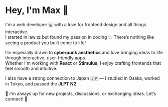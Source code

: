 # Hey, I'm Max 👋

I'm a web developer 💻 with a love for frontend design and all things interactive.  
I started in law ⚖️ but found my passion in coding 💡. There’s nothing like seeing a product you built come to life!

I’m especially drawn to **cyberpunk aesthetics** and love bringing ideas to life through interactive, user-friendly apps.  
Whether I'm working with **React** or **Stimulus**, I enjoy crafting frontends that feel smooth and intuitive.

I also have a strong connection to Japan 🇯🇵 — I studied in Osaka, worked in Tokyo, and passed the **JLPT N2**.

🚀 I'm always up for new projects, discussions, or exchanging ideas. Let’s connect! 🤝
